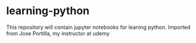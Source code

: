# learning-python
This repository will contain jupyter notebooks for leaning python. Imported from Jose Portilla, my instructor at udemy
